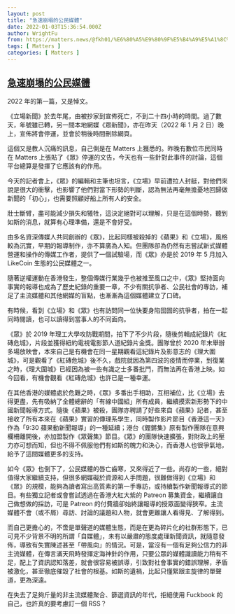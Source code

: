 ```yaml
---
layout: post
title: "急速崩塌的公民媒體"
date: 2022-01-03T15:36:54.000Z
author: WrightFu
from: https://matters.news/@fkh01/%E6%80%A5%E9%80%9F%E5%B4%A9%E5%A1%8C%E7%9A%84%E5%85%AC%E6%B0%91%E5%AA%92%E9%AB%94-bafyreiaulsdq4cvdwxfnw4udr7tzitlbnk7aej77yogiekvkftombjlkdm
tags: [ Matters ]
categories: [ Matters ]
---
```

<!--1641224214000-->
[急速崩塌的公民媒體](https://matters.news/@fkh01/%E6%80%A5%E9%80%9F%E5%B4%A9%E5%A1%8C%E7%9A%84%E5%85%AC%E6%B0%91%E5%AA%92%E9%AB%94-bafyreiaulsdq4cvdwxfnw4udr7tzitlbnk7aej77yogiekvkftombjlkdm)
------

<div>
<p>2022 年的第一篇，又是悼文。</p><p>《立場新聞》於去年尾，由被抄家到宣佈死亡，不到二十四小時的時間。過了數天，年號雖已轉，另一間本地網媒《眾新聞》，亦在昨天（2022 年 1 月 2 日）晚上，宣佈將會停運，並會於稍後時間刪除網頁。</p><p>這個又是教人沉痛的訊息，自己倒是在 Matters 上獲悉的。昨晚有數位市民同時在 Matters 上張貼了《眾》停運的文告，今天也有一些針對此事件的討論，這個平台總算是發揮了它應該有的作用。</p><p>今天的記者會上，《眾》的編輯和主筆也坦言，《立場》早前遭拉人封艇，對他們來說是很大的衝擊，也影響了他們對當下形勢的判斷，認為無法再毫無擔憂地回歸做新聞的「初心」，也需要照顧好船上所有人的安全。</p><p>壯士斷臂，盡可能減少損失和犧牲，這決定絕對可以理解，只是在這個時勢，聽到如斯的消息，就算有心理準備，還是不會好受。</p><p>由多名資深傳媒人共同創辦的《眾》，比起同樣被殺掉的《蘋果》和《立場》，風格較為沉實，早期的報導制作，亦不算廣為人知。但團隊卻為仍然有志嘗試新式媒體營運和操作的傳媒工作者，提供了一個試驗場，而《眾》亦是於 2019 年 5 月加入 LikeCoin 生態的公民媒體之一。</p><p>隨著逆權運動在香港發生，整個傳媒行業幾乎也被推至風口之中，《眾》堅持面向事實的報導也成為了歷史紀錄的重要一章，不少有關抗爭者、公民社會的專訪，補足了主流媒體和其他網媒的盲點，也漸漸為這個媒體建立了口碑。</p><p>有時候，看到《立場》和《眾》也有訪問同一位快要身陷囹圄的抗爭者，拍在一起同時閱讀，也可以讀得到當事人的不同面向。</p><p>《眾》於 2019 年理工大學攻防戰期間，拍下了不少片段，隨後剪輯成紀錄片《紅磚危城》，片段並獲得紐約電視電影節人道紀錄片金獎。團隊曾於 2020 年末舉辦多場放映會，本來自己是有機會在同一星期觀看這紀錄片及影意志的《理大圍城》，可是觀看了《紅磚危城》後不久，戲院就因為第四波的疫情而停業，到復業之時，《理大圍城》已經因為被一些有識之士多番批鬥，而無法再在香港上映。如今回看，有機會觀看《紅磚危城》也許已是一種幸運。</p><p>在其他香港的媒體處於危難之時，《眾》多番出手相助，互相補位，比《立場》去得更盡，先有吸納了全體總辭的「有線中國組」所有成員，繼續摸索新形勢下的中國新聞報導方式。隨後《蘋果》被殺，團隊亦聘請了好些來自《蘋果》記者，甚至接收了所有本來在《蘋果》實習的傳理系學生，同時製作影片節目《香港這一天》作為「9:30 蘋果動新聞報導」的一種延續；港台《鏗鏘集》原有製作團隊在意興欄柵離開後，亦加盟製作《眾聲集》節目。《眾》的團隊快速擴張，對財政上的壓力亦可想而知，但也不得不佩服他們有如斯的魄力和決心，而香港人也很爭氣地，給予了這間媒體更多的支持。</p><p>如今《眾》也倒下了，公民媒體的唇亡齒寒，又來得近了一些。尚存的一些，絕對值得大家繼續支持，但很多網媒礙於資源和人手問題，很難做得到《立場》和《眾》的規模，能夠為讀者寫出高質素的第一手專訪，或持續製作新聞報導式的節目。有些獨立記者或會嘗試透過在香港大紅大紫的 Patreon 募集資金，繼續讓自己做想做的採訪，可是 Patreon 的付費牆卻始終讓報導的授眾面變得狹窄。主流媒體不會（或不屑）尋訪、討論的議題和人物，就會更難讓人看得見、了解得到。</p><p>而自己更擔心的，不啻是單聲道的媒體生態，而是在更為碎片化的社群形態下，已可見不少背景不明的所謂「自媒體」，未有以嚴肅的態度處理新聞資訊，就隨意發佈，導致有失實陳述甚至「帶風向」的情況。可是，當沒有一個有足夠公信力的非主流媒體，在傳言滿天飛時發揮定海神針的作用，只要公眾的媒體識讀能力稍有不足，配上了資訊認知落差，就會很容易被誤導，引致對社會事實的錯誤理解，矛盾被激化，甚至徹底催毀了社會的根基。如斯的遺禍，比起只懂緊跟主旋律的單聲道，更為深遠。</p><p>在失去了足夠斤量的非主流媒體聚合、篩選資訊的年代，拒絕使用 Fuckbook 的自己，也許真的要考慮訂一個 RSS？</p>
</div>
